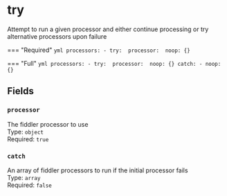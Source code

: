 # try
Attempt to run a given processor and either continue processing or try alternative processors upon failure

=== "Required"
    ```yml
    processors:
        - try: 
            processor: 
              noop: {}
    ```

=== "Full"
    ```yml
    processors:
        - try: 
            processor: 
              noop: {}
            catch:
              - noop: {}
    ```


## Fields
### `processor`
The fiddler processor to use    
Type: `object`  
Required: `true`  

### `catch`
An array of fiddler processors to run if the initial processor fails    
Type: `array`  
Required: `false`  